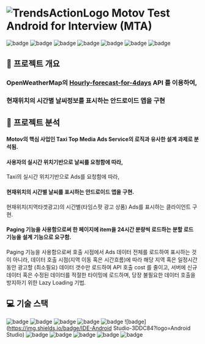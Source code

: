 # ![TrendsActionLogo](https://drive.google.com/uc?id=1pNGJBmpgFGaBN9eTT_lwYkxvIq5vYDIw) Motov Test Android for Interview (MTA)



![badge](https://img.shields.io/github/languages/count/beygee/survive) ![badge](https://img.shields.io/github/languages/top/beygee/survive) ![badge](https://img.shields.io/github/languages/code-size/beygee/survive) ![badge](https://img.shields.io/github/repo-size/beygee/survive) ![badge](https://img.shields.io/github/issues/beygee/survive) ![badge](https://img.shields.io/github/issues-closed/beygee/survive) ![badge](https://img.shields.io/github/last-commit/beygee/survive)


## :page_facing_up: 프로젝트 개요
### OpenWeatherMap의 [Hourly-forecast-for-4days](https://openweathermap.org/api/hourly-forecast) API 를 이용하여, 

### 현재위치의 시간별 날씨정보를 표시하는 안드로이드 앱을 구현


## :dart: 프로젝트 분석
#### Motov의 핵심 사업인 Taxi Top Media Ads Service의 로직과 유사한 설계 과제로 분석됨.

#### 사용자의 실시간 위치기반으로 날씨를 요청함에 따라,
Taxi의 실시간 위치기반으로 Ads를 요청함에 따라,

#### 현재위치의 시간별 날씨를 표시하는 안드로이드 앱을 구현.

현재위치(지역타겟광고)의 시간별(타임스팟 광고 상품) Ads를 표시하는 클라이언트 구현.

#### Paging 기능을 사용함으로써 한 페이지에 item을 24시간 분량씩 로드하는 분할 로드 기능을 설계 기능으로 요구함.

Paging 기능을 사용함으로써 호출 시점에서 Ads 데이터 전체를 로드하여 표시하는 것이 아니라, 데이터 호출 시점(지역 이동 혹은 시간흐름)에 따라 해당 지역 혹은 일정시간동안 광고할 (최소필요) 데이터 갯수만 로드하여 API 호출 cost 를 줄이고, 서버에 신규 데이터 혹은 수정된 데이터를 적절한 타이밍에 로드하며, 당장 불필요한 데이터 호출을 방지하기 위한 Lazy Loading 기법.

## :computer: 기술 스택
![badge](https://img.shields.io/badge/SCM-Github-181717?logo=Github) ![badge](https://img.shields.io/badge/SCM-Git-F05032?logo=Git) ![badge](https://img.shields.io/badge/Package-Gradle-02303A?logo=Gradle) ![badge](https://img.shields.io/badge/Language-Java-007396?logo=Java) ![badge](https://img.shields.io/badge/Framework-Android-3DDC84?logo=Android) ![badge](https://img.shields.io/badge/IDE-Android Studio-3DDC84?logo=Android Studio) ![badge](https://img.shields.io/badge/Library-Glide-21baa2) ![badge](https://img.shields.io/badge/Library-Retrofit2-47b984) ![badge](https://img.shields.io/badge/Library-okHttp3-009485) ![badge](https://img.shields.io/badge/Library-RxJava2-b7178b) ![badge](https://img.shields.io/badge/Library-Espresso-946e59)